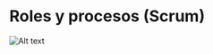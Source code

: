 # Roles y procesos (Scrum)

![Alt text](https://github.com/Fismael18/StefBot/blob/main/Imagenes%20StefBot/12.jpg)
